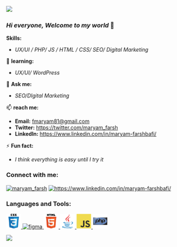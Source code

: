 







![](https://media-exp1.licdn.com/dms/image/C4E16AQHjKh6fzV_mQA/profile-displaybackgroundimage-shrink_350_1400/0/1643428596615?e=1648684800&v=beta&t=OUWwP6RMr1aOhj1SV67xHnrMrXrXPSg8mhVgC3bIOR4)

 ### *Hi everyone, Welcome to my world* 👋

**Skills:**

- *UX/UI / PHP/ JS / HTML / CSS/ SEO/ Digital Marketing*


 🌱  **learning:** 
 
 - *UX/UI/ WordPress* 
  
  
 💬 **Ask me:**

- *SEO/DIgital Marketing* 

 📫 **reach me:**
 
 - **Email:** fmaryam81@gmail.com 
 - **Twitter:** https://twitter.com/maryam_farsh
- **Linkedln:** https://www.linkedin.com/in/maryam-farshbafi/
 
⚡ **Fun fact:**

- *I think everything is easy until I try it*  


<h3 align="left">Connect with me:</h3>
<p align="left">
<a href="https://twitter.com/maryam_farsh" target="blank"><img align="center" src="https://raw.githubusercontent.com/rahuldkjain/github-profile-readme-generator/master/src/images/icons/Social/twitter.svg" alt="maryam_farsh" height="30" width="40" /></a>
<a href="https://linkedin.com/in/https://www.linkedin.com/in/maryam-farshbafi/" target="blank"><img align="center" src="https://raw.githubusercontent.com/rahuldkjain/github-profile-readme-generator/master/src/images/icons/Social/linked-in-alt.svg" alt="https://www.linkedin.com/in/maryam-farshbafi/" height="30" width="40" /></a>
</p>

<h3 align="left">Languages and Tools:</h3>
<p align="left"> <a href="https://www.w3schools.com/css/" target="_blank" rel="noreferrer"> <img src="https://raw.githubusercontent.com/devicons/devicon/master/icons/css3/css3-original-wordmark.svg" alt="css3" width="40" height="40"/> </a> <a href="https://www.figma.com/" target="_blank" rel="noreferrer"> <img src="https://www.vectorlogo.zone/logos/figma/figma-icon.svg" alt="figma" width="40" height="40"/> </a> <a href="https://www.w3.org/html/" target="_blank" rel="noreferrer"> <img src="https://raw.githubusercontent.com/devicons/devicon/master/icons/html5/html5-original-wordmark.svg" alt="html5" width="40" height="40"/> </a> <a href="https://www.java.com" target="_blank" rel="noreferrer"> <img src="https://raw.githubusercontent.com/devicons/devicon/master/icons/java/java-original.svg" alt="java" width="40" height="40"/> </a> <a href="https://developer.mozilla.org/en-US/docs/Web/JavaScript" target="_blank" rel="noreferrer"> <img src="https://raw.githubusercontent.com/devicons/devicon/master/icons/javascript/javascript-original.svg" alt="javascript" width="40" height="40"/> </a> <a href="https://www.php.net" target="_blank" rel="noreferrer"> <img src="https://raw.githubusercontent.com/devicons/devicon/master/icons/php/php-original.svg" alt="php" width="40" height="40"/> </a> </p>











<img 
   src="https://github-readme-stats.vercel.app/api?username=MaryamFarshbafi&show_icons=true&theme=tokyonight" 
/>


